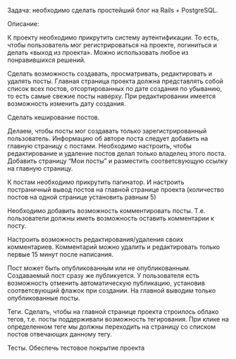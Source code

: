 Задача: необходимо сделать простейший блог на Rails + PostgreSQL.

Описание:

К проекту необходимо прикрутить систему аутентификации. То есть, чтобы пользователь мог регистрироваться на проекте, логиниться и делать «выход из проекта». Можно использовать любое из понравившихся решений.

Сделать возможность создавать, просматривать, редактировать и удалять посты. Главная страница проекта должна представлять собой список всех постов, отсортированных по дате создания по убыванию, то есть самые свежие посты наверху. При редактировании имеется возможность изменить дату создания.

Сделать кеширование постов.

Делаем, чтобы посты мог создавать только зарегистрированный пользователь. Информацию об авторе поста следует добавить на главную страницу с постами. Необходимо настроить, чтобы редактирование и удаление постов делал только владелец этого поста. Добавить страницу “Мои посты” и разместить соответсвующую ссылку на главную страницу.

К постам необходимо прикрутить пагинатор. И настроить постраничный вывод постов на главной странице проекта (количество постов на одной странице установить равным 5)

Необходимо добавить возможность комментировать посты. Т.е. пользователи должны иметь возможность оставить комментарии к посту.

Настроить возможность редактирования/удаления своих комментариев. Комментарий можно удалить и редактировать только первые 15 минут после написания.

Пост может быть опубликованным или не опубликованным. Создаваемый пост сразу же публикуется. У пользователя есть возможность отменить автоматическую публикацию, установив соответсвующий флажок при создании. На главной выводим только опубликованные посты.

Теги. Сделать, чтобы на главной странице проекта строилось облако тегов, т.е. посты поддерживали возможность тегирования. При клике на определенном теге мы должны переходить на страницу со списком постов отвечающих данному тегу.

Тесты. Обеспечь тестовое покрытие проекта
